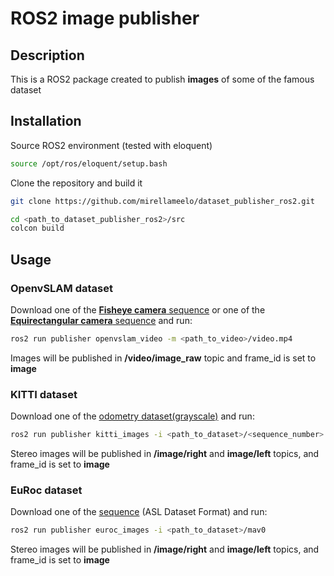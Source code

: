 # ROS2 image publisher 

## Description

This is a ROS2 package created to publish **images** of some of the famous dataset

## Installation

Source ROS2 environment (tested with eloquent)
```bash
source /opt/ros/eloquent/setup.bash
```

Clone the repository and build it

```bash
git clone https://github.com/mirellameelo/dataset_publisher_ros2.git

cd <path_to_dataset_publisher_ros2>/src
colcon build
```

## Usage

### OpenvSLAM dataset 

Download one of the [**Fisheye camera** sequence](https://drive.google.com/drive/folders/1SVDsgz-ydm1pAbrdmhRQTmWhJnUl_xr8) or one of the [**Equirectangular camera** sequence](https://drive.google.com/drive/folders/1A_gq8LYuENePhNHsuscLZQPhbJJwzAq4) and run:


```bash
ros2 run publisher openvslam_video -m <path_to_video>/video.mp4
```

Images will be published in **/video/image_raw** topic and frame_id is set to **image**

### KITTI dataset

Download one of the [odometry dataset(grayscale)](https://drive.google.com/drive/folders/1SVDsgz-ydm1pAbrdmhRQTmWhJnUl_xr8) and run:


```bash
ros2 run publisher kitti_images -i <path_to_dataset>/<sequence_number>
```

Stereo images will be published in **/image/right** and **image/left** topics, and frame_id is set to **image**

### EuRoc dataset

Download one of the [sequence](https://projects.asl.ethz.ch/datasets/doku.php?id=kmavvisualinertialdatasets) (ASL Dataset Format) and run:


```bash
ros2 run publisher euroc_images -i <path_to_dataset>/mav0
```

Stereo images will be published in **/image/right** and **image/left** topics, and frame_id is set to **image**
